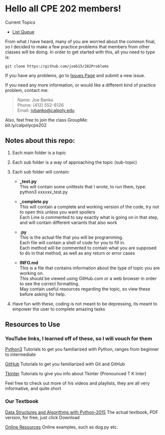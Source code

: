 # Hello all CPE 202 members!

Current Topics
* [List Queue](queues/list_queue)

From what I have heard, many of you are worried about the common final, so I decided to make a few practice problems that members from other classes will be doing.
In order to get started with this, all you need to type is:
```
git clone https://github.com/joeb15/202Problems
```
If you have any problems, go to [Issues Page](https://github.com/joeb15/202Problems/issues) and submit a new issue.

If you need any more information, or would like a different kind of practice problem, contact me:
>Name:  Joe Banko  
>Phone: (412) 552-8126  
>Email: jvbanko@calpoly.edu

Also, feel free to join the class GroupMe:  
bit.ly/calpolycpe202

## Notes about this repo:
1. Each main folder is a topic
2. Each sub folder is a way of approaching the topic (sub-topic)
3. Each sub folder will contain:
    * **_test.py**  
    This will contain some unittests that I wrote, to run them, type:  
    python3 xxxxxx_test.py  

    * **_complete.py**  
    This will contain a complete and working version of the code, try not to open this unless you want spoilers  
    Each Line is commented to say exactly what is going on in that step, and will contain different variants that also work

    * **.py**  
    This is the actual file that you will be programming.  
    Each file will contain a shell of code for you to fill in.  
    Each method will be commented to contain what you are supposed to do in that method, as well as any return or error cases
    
    * **INFO.md**  
    This is a file that contains information about the type of topic you are working on.  
    This should be viewed using GitHub.com or a web browser in order to see the correct formatting.  
    May contain useful resources regarding the topic, so view these before asking for help.

4. Have fun with these, coding is not meant to be depressing, its meant to empower the user to complete amazing tasks

## Resources to Use

### YouTube links, I learned off of these, so I will vouch for them

[Python3](https://www.youtube.com/playlist?list=PL6gx4Cwl9DGAcbMi1sH6oAMk4JHw91mC_)
Tutorials to get you familiarized with Python, ranges from beginner to intermediate

[GitHub](https://www.youtube.com/playlist?list=PL6gx4Cwl9DGAKWClAD_iKpNC0bGHxGhcx)
Tutorials to get you familiarized with Git and GitHub

[Tkinter](https://www.youtube.com/playlist?list=PL6gx4Cwl9DGBwibXFtPtflztSNPGuIB_d)
Tutorials to give you info about Tkinter (Pronounced T K Inter)

Feel free to check out more of his videos and playlists, they are all very informative, and quite short

### Our Textbook

[Data Structures and Algorithms with Python-2015](http://www.bookmetrix.com/detail/book/28a51ebf-4267-4a8a-a4df-2fe2c9577bfb#downloads)
The actual textbook, PDF version, for free, just click Download

[Online Resources](http://knuth.luther.edu/~leekent/CS2Plus/)
Online examples, such as dog.py etc.
